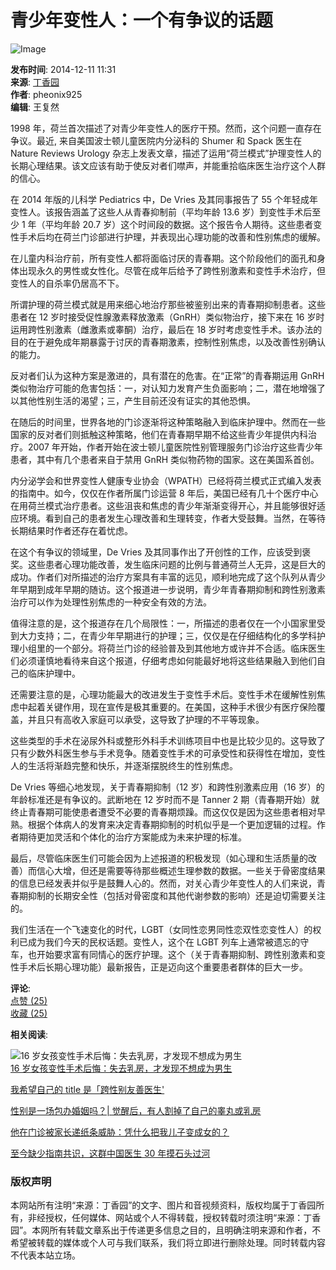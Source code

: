 # 青少年变性人：一个有争议的话题

![Image](https://d5nxst8fruw4z.cloudfront.net/atrk.gif?account=AiTej1aEsk00Uh)

**发布时间**: 2014-12-11 11:31  
**来源**: [丁香园](http://www.dxy.cn)  
**作者**: pheonix925  
**编辑**: 王复然  

1998 年，荷兰首次描述了对青少年变性人的医疗干预。然而，这个问题一直存在争议。最近, 来自美国波士顿儿童医院内分泌科的 Shumer 和 Spack 医生在 Nature Reviews Urology 杂志上发表文章，描述了运用“荷兰模式”护理变性人的长期心理结果。该文应该有助于使反对者们噤声，并能重拾临床医生治疗这个人群的信心。

在 2014 年版的儿科学 Pediatrics 中，De Vries 及其同事报告了 55 个年轻成年变性人。该报告涵盖了这些人从青春抑制前（平均年龄 13.6 岁）到变性手术后至少 1 年（平均年龄 20.7 岁）这个时间段的数据。这个报告令人期待。这些患者变性手术后均在荷兰门诊部进行护理，并表现出心理功能的改善和性别焦虑的缓解。

在儿童内科治疗前，所有变性人都将面临讨厌的青春期。这个阶段他们的面孔和身体出现永久的男性或女性化。尽管在成年后给予了跨性别激素和变性手术治疗，但变性人的自杀率仍居高不下。

所谓护理的荷兰模式就是用来细心地治疗那些被鉴别出来的青春期抑制患者。这些患者在 12 岁时接受促性腺激素释放激素（GnRH）类似物治疗，接下来在 16 岁时运用跨性别激素（雌激素或睾酮）治疗，最后在 18 岁时考虑变性手术。该办法的目的在于避免成年期暴露于讨厌的青春期激素，控制性别焦虑，以及改善性别确认的能力。

反对者们认为这种方案是激进的，具有潜在的危害。在“正常”的青春期运用 GnRH 类似物治疗可能的危害包括：一，对认知力发育产生负面影响；二，潜在地增强了以其他性别生活的渴望；三，产生目前还没有证实的其他恐惧。

在随后的时间里，世界各地的门诊逐渐将这种策略融入到临床护理中。然而在一些国家的反对者们则抵触这种策略，他们在青春期早期不给这些青少年提供内科治疗。2007 年开始，作者开始在波士顿儿童医院性别管理服务门诊治疗这些青少年患者，其中有几个患者来自于禁用 GnRH 类似物药物的国家。这在美国系首创。

内分泌学会和世界变性人健康专业协会（WPATH）已经将荷兰模式正式编入发表的指南中。如今，仅仅在作者所属门诊运营 8 年后，美国已经有几十个医疗中心在用荷兰模式治疗患者。这些沮丧和焦虑的青少年渐渐变得开心，并且能够很好适应环境。看到自己的患者发生心理改善和生理转变，作者大受鼓舞。当然，在等待长期结果时作者还存在着忧虑。

在这个有争议的领域里，De Vries 及其同事作出了开创性的工作，应该受到褒奖。这些患者心理功能改善，发生临床问题的比例与普通荷兰人无异，这是巨大的成功。作者们对所描述的治疗方案具有丰富的远见，顺利地完成了这个队列从青少年早期到成年早期的随访。这个报道进一步说明，青少年青春期抑制和跨性别激素治疗可以作为处理性别焦虑的一种安全有效的方法。

值得注意的是，这个报道存在几个局限性：一，所描述的患者仅在一个小国家里受到大力支持；二，在青少年早期进行的护理；三，仅仅是在仔细结构化的多学科护理小组里的一个部分。将荷兰门诊的经验普及到其他地方或许并不合适。临床医生们必须谨慎地看待来自这个报道，仔细考虑如何能最好地将这些结果融入到他们自己的临床护理中。

还需要注意的是，心理功能最大的改进发生于变性手术后。变性手术在缓解性别焦虑中起着关键作用，现在宣传是极其重要的。在美国，这种手术很少有医疗保险覆盖，并且只有高收入家庭可以承受，这导致了护理的不平等现象。

这些类型的手术在泌尿外科或整形外科手术训练项目中也是比较少见的。这导致了只有少数外科医生参与手术竞争。随着变性手术的可承受性和获得性在增加，变性人的生活将渐趋完整和快乐，并逐渐摆脱终生的性别焦虑。

De Vries 等细心地发现，关于青春期抑制（12 岁）和跨性别激素应用（16 岁）的年龄标准还是有争议的。武断地在 12 岁时而不是 Tanner 2 期（青春期开始）就终止青春期可能使患者遭受不必要的青春期烦躁。而这仅仅是因为这些患者相对早熟。根据个体病人的发育来决定青春期抑制的时机似乎是一个更加逻辑的过程。作者期待更加灵活和个体化的治疗方案能成为未来护理的标准。

最后，尽管临床医生们可能会因为上述报道的积极发现（如心理和生活质量的改善）而信心大增，但还是需要等待那些概述生理参数的数据。一些关于骨密度结果的信息已经发表并似乎是鼓舞人心的。然而，对关心青少年变性人的人们来说，青春期抑制的长期安全性（包括对骨密度和其他代谢参数的影响）还是迫切需要关注的。

我们生活在一个飞速变化的时代，LGBT（女同性恋男同性恋双性恋变性人）的权利已成为我们今天的民权话题。变性人，这个在 LGBT 列车上通常被遗忘的守车，也开始要求富有同情心的医疗护理。这个（关于青春期抑制、跨性别激素和变性手术后长期心理功能）最新报告，正是迈向这个重要患者群体的巨大一步。

**评论**:  
[点赞 (25)](javascript:;)  
[收藏 (25)](javascript:;)  

**相关阅读**:

![16 岁女孩变性手术后悔：失去乳房，才发现不想成为男生](https://img1.dxycdn.com/2020/1012/214/7593822392418721443-2.jpg)  
[16 岁女孩变性手术后悔：失去乳房，才发现不想成为男生](null?trace=related)

[我希望自己的 title 是「跨性别友善医生'](null?trace=related "我希望自己的")

[性别是一场包办婚姻吗？| 觉醒后，有人割掉了自己的睾丸或乳房](null?trace=related "性别是一场包办婚姻吗？|")

[他在门诊被家长递纸条威胁：凭什么把我儿子变成女的？](null?trace=related "他在门诊被家长递纸条威胁：凭什么把我儿子变成女的？")

[至今缺少指南共识，这群中国医生 30 年摸石头过河](null?trace=related "至今缺少指南共识，这群中国医生")

### 版权声明

本网站所有注明“来源：丁香园”的文字、图片和音视频资料，版权均属于丁香园所有，非经授权，任何媒体、网站或个人不得转载，授权转载时须注明“来源：丁香园”。本网所有转载文章系出于传递更多信息之目的，且明确注明来源和作者，不希望被转载的媒体或个人可与我们联系，我们将立即进行删除处理。同时转载内容不代表本站立场。